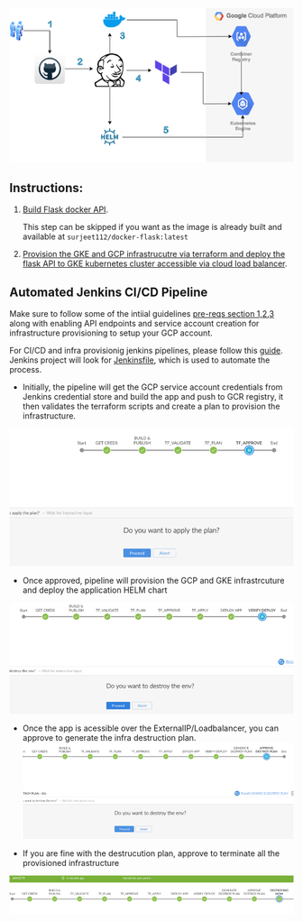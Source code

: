 
![](/images/jenkins-tf-gke.png)

## Instructions:

1. [Build Flask docker API](docker_flask/readme.md).

   This step can be skipped if you want as the image is already built and available at `surjeet112/docker-flask:latest`
       
2. [Provision the GKE and GCP infrastrucutre via terraform and deploy the flask API to GKE kubernetes cluster accessible via cloud load balancer](terraform_landscape/readme.md).

## Automated Jenkins CI/CD Pipeline

Make sure to follow some of the intiial guidelines [pre-reqs section 1,2,3](terraform_landscape/readme.md) along with enabling API endpoints and service account creation for infrastructure provisioning to setup your GCP account.

 For CI/CD and infra provisionig jenkins pipelines, please follow this [guide](jenkins/readme.md).
 Jenkins project will look for [Jenkinsfile](Jenkinsfile), which is used to automate the process.

- Initially, the pipeline will get the GCP service account credentials from Jenkins credential store and build the app and push to GCR registry, it then validates the terraform scripts and create a plan to provision the infrastructure.

![](/images/Picture3.png)

- Once approved, pipeline will provision the GCP and GKE infrastrcuture and deploy the application HELM chart

![](/images/Picture4.png)

- Once the app is acessible over the ExternalIP/Loadbalancer, you can approve to generate the infra destruction plan.
![](/images/Picture5.png)

- If you are fine with the destrucution plan, approve to terminate all the provisioned infrastructure
 
 ![](/images/Picture6.png)
 
